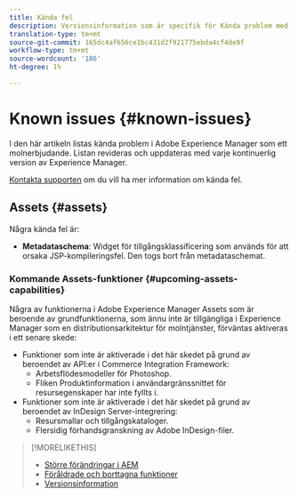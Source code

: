 ```yaml
---
title: Kända fel
description: Versionsinformation som är specifik för Kända problem med Adobe Experience Manager som en molntjänst
translation-type: tm+mt
source-git-commit: 165dc4af656ce1bc431d2f921775ebda4cf4de9f
workflow-type: tm+mt
source-wordcount: '186'
ht-degree: 1%

---
```



# Known issues {#known-issues}

I den här artikeln listas kända problem i Adobe Experience Manager som ett molnerbjudande. Listan revideras och uppdateras med varje kontinuerlig version av Experience Manager.

[Kontakta supporten](https://helpx.adobe.com/support/experience-manager.html) om du vill ha mer information om kända fel.

<!-- 
## Platform {#platform}

## Sites {#sites}
-->

## Assets {#assets}

<!-- Jira label: assets-cloud-known-issues -->

Några kända fel är:

* **Metadataschema**: Widget för tillgångsklassificering som används för att orsaka JSP-kompileringsfel. Den togs bort från metadataschemat. <!-- CQ-4282865, CQ-4284633 -->

### Kommande Assets-funktioner {#upcoming-assets-capabilities}

Några av funktionerna i Adobe Experience Manager Assets som är beroende av grundfunktionerna, som ännu inte är tillgängliga i Experience Manager som en distributionsarkitektur för molntjänster, förväntas aktiveras i ett senare skede:

* Funktioner som inte är aktiverade i det här skedet på grund av beroendet av API:er i Commerce Integration Framework:
   * Arbetsflödesmodeller för Photoshop.
   * Fliken Produktinformation i användargränssnittet för resursegenskaper har inte fyllts i.
* Funktioner som inte är aktiverade i det här skedet på grund av beroendet av InDesign Server-integrering:
   * Resursmallar och tillgångskataloger.
   * Flersidig förhandsgranskning av Adobe InDesign-filer.

>[!MORELIKETHIS]
>
>* [Större förändringar i AEM](aem-cloud-changes.md)
>* [Föråldrade och borttagna funktioner](deprecated-removed-features.md)
>* [Versionsinformation](home.md)

